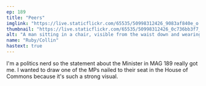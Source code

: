 ```yaml
---
ep: 189
title: "Peers"
imglink: "https://live.staticflickr.com/65535/50998312426_9083af840e_o.jpg"
thumbnail: "https://live.staticflickr.com/65535/50998312426_0c736bb3f7_q.jpg"
alt: "A man sitting in a chair, visible from the waist down and wearing a suit and tie. Each wrist is pinned to the armrests of the chair with a large nail. Another large nail is embedded in each of his ankles, pinning his legs to the chair."
name: "Ruby/Collin"
hastext: true
---
```

I'm a politics nerd so the statement about the Minister in MAG 189 really got me. I wanted to draw one of the MPs nailed to their seat in the House of Commons because it's such a strong visual.